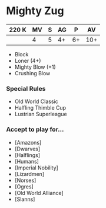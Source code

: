 # Mighty Zug
| 220 K  | MV | S | AG | P | AV |
| --- | --- | --- | --- | --- | --- |
| | 4 | 5 | 4+ | 6+ | 10+ |

* Block
* Loner (4+)
* Mighty Blow (+1)
* Crushing Blow

### Special Rules
* Old World Classic
* Halfling Thimble Cup
* Lustrian Superleague

### Accept to play for...
* [Amazons]
* [Dwarves]
* [Halflings]
* [Humans]
* [Imperial Nobility]
* [Lizardmen]
* [Norses]
* [Ogres]
* [Old World Alliance]
* [Slanns]
